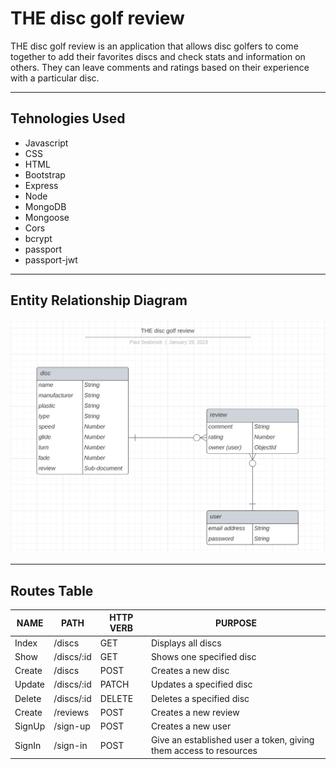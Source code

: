 # THE disc golf review

THE disc golf review is an application that allows disc golfers to come together to add their favorites discs and check stats and information on others. They can leave comments and ratings based on their experience with a particular disc.

---

## Tehnologies Used

- Javascript
- CSS
- HTML
- Bootstrap
- Express
- Node
- MongoDB
- Mongoose
- Cors
- bcrypt
- passport
- passport-jwt

---

## Entity Relationship Diagram

![ERD](./assets/erd.png)

---

## Routes Table

| NAME   | PATH       | HTTP VERB | PURPOSE                                                           |
| ------ | ---------- | --------- | ----------------------------------------------------------------- |
| Index  | /discs     | GET       | Displays all discs                                                |
| Show   | /discs/:id | GET       | Shows one specified disc                                          |
| Create | /discs     | POST      | Creates a new disc                                                |
| Update | /discs/:id | PATCH     | Updates a specified disc                                          |
| Delete | /discs/:id | DELETE    | Deletes a specified disc                                          |
| Create | /reviews   | POST      | Creates a new review                                              |
| SignUp | /sign-up   | POST      | Creates a new user                                                |
| SignIn | /sign-in   | POST      | Give an established user a token, giving them access to resources |
